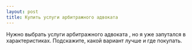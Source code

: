 ```yaml
---
layout: post 
title: Купить услуги арбитражного адвоката 
--- 
```

Нужно выбрать услуги арбитражного адвоката , но я уже запутался в характеристиках. Подскажите, какой вариант лучше и где покупать.